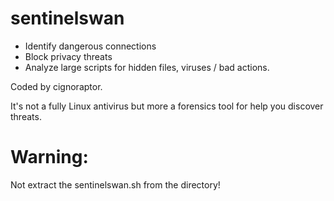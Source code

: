 # sentinelswan

- Identify dangerous connections
- Block privacy threats
- Analyze large scripts for hidden files, viruses / bad actions.

Coded by cignoraptor.

It's not a fully Linux antivirus but more a forensics tool for help you discover threats.
# Warning:
Not extract the sentinelswan.sh from the directory!

